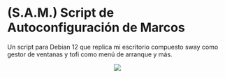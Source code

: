 # (S.A.M.) Script de Autoconfiguración de Marcos
Un script para Debian 12 que replica mi escritorio compuesto sway como gestor de ventanas y tofi como menú de arranque y más.

<p align="center">
  <kbd><img src="https://github.com/mmgmp/SAM/blob/main/img/desktop-1.png" /></kbd>
</p>

